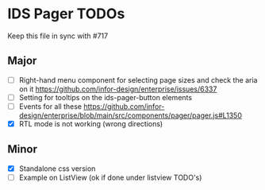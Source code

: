 # IDS Pager TODOs

Keep this file in sync with #717

## Major

- [ ] Right-hand menu component for selecting page sizes and check the aria on it https://github.com/infor-design/enterprise/issues/6337
- [ ] Setting for tooltips on the ids-pager-button elements
- [ ] Events for all these https://github.com/infor-design/enterprise/blob/main/src/components/pager/pager.js#L1350
- [x] RTL mode is not working (wrong directions)

## Minor

- [x] Standalone css version
- [ ] Example on ListView (ok if done under listview TODO's)
